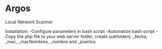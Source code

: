 # Argos
Local Network Scanner

Installation:
-Configure parameters in bash script
-Automatize bash script
-Copy the php file to your web server folder, create subfolders: _fecha, _mac, _macNombres, _nombre and _puertos
